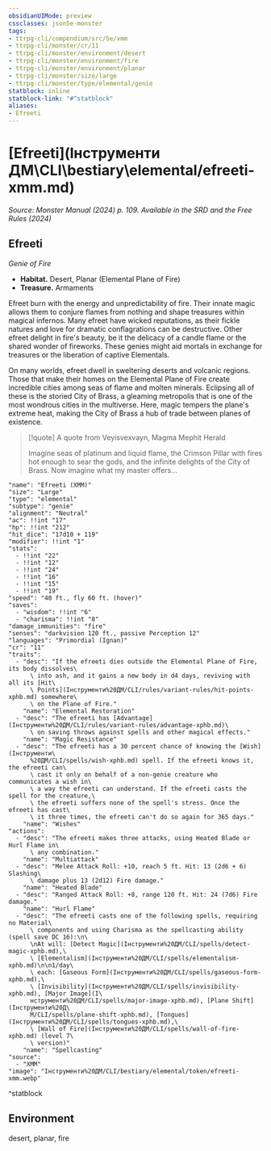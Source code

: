 ```yaml
---
obsidianUIMode: preview
cssclasses: json5e-monster
tags:
- ttrpg-cli/compendium/src/5e/xmm
- ttrpg-cli/monster/cr/11
- ttrpg-cli/monster/environment/desert
- ttrpg-cli/monster/environment/fire
- ttrpg-cli/monster/environment/planar
- ttrpg-cli/monster/size/large
- ttrpg-cli/monster/type/elemental/genie
statblock: inline
statblock-link: "#^statblock"
aliases:
- Efreeti
---
```

# [Efreeti](Інструменти ДМ\CLI\bestiary\elemental/efreeti-xmm.md)
*Source: Monster Manual (2024) p. 109. Available in the <span title='Systems Reference Document (5.2)'>SRD</span> and the Free Rules (2024)*  

## Efreeti

*Genie of Fire*

- **Habitat.** Desert, Planar (Elemental Plane of Fire)  
- **Treasure.** Armaments  

Efreet burn with the energy and unpredictability of fire. Their innate magic allows them to conjure flames from nothing and shape treasures within magical infernos. Many efreet have wicked reputations, as their fickle natures and love for dramatic conflagrations can be destructive. Other efreet delight in fire's beauty, be it the delicacy of a candle flame or the shared wonder of fireworks. These genies might aid mortals in exchange for treasures or the liberation of captive Elementals.

On many worlds, efreet dwell in sweltering deserts and volcanic regions. Those that make their homes on the Elemental Plane of Fire create incredible cities among seas of flame and molten minerals. Eclipsing all of these is the storied City of Brass, a gleaming metropolis that is one of the most wondrous cities in the multiverse. Here, magic tempers the plane's extreme heat, making the City of Brass a hub of trade between planes of existence.

> [!quote] A quote from Veyisvexvayn, Magma Mephit Herald  
> 
> Imagine seas of platinum and liquid flame, the Crimson Pillar with fires hot enough to sear the gods, and the infinite delights of the City of Brass. Now imagine what my master offers...


```statblock
"name": "Efreeti (XMM)"
"size": "Large"
"type": "elemental"
"subtype": "genie"
"alignment": "Neutral"
"ac": !!int "17"
"hp": !!int "212"
"hit_dice": "17d10 + 119"
"modifier": !!int "1"
"stats":
  - !!int "22"
  - !!int "12"
  - !!int "24"
  - !!int "16"
  - !!int "15"
  - !!int "19"
"speed": "40 ft., fly 60 ft. (hover)"
"saves":
  - "wisdom": !!int "6"
  - "charisma": !!int "8"
"damage_immunities": "fire"
"senses": "darkvision 120 ft., passive Perception 12"
"languages": "Primordial (Ignan)"
"cr": "11"
"traits":
  - "desc": "If the efreeti dies outside the Elemental Plane of Fire, its body dissolves\
      \ into ash, and it gains a new body in d4 days, reviving with all its [Hit\
      \ Points](Інструменти%20ДМ/CLI/rules/variant-rules/hit-points-xphb.md) somewhere\
      \ on the Plane of Fire."
    "name": "Elemental Restoration"
  - "desc": "The efreeti has [Advantage](Інструменти%20ДМ/CLI/rules/variant-rules/advantage-xphb.md)\
      \ on saving throws against spells and other magical effects."
    "name": "Magic Resistance"
  - "desc": "The efreeti has a 30 percent chance of knowing the [Wish](Інструменти\
      %20ДМ/CLI/spells/wish-xphb.md) spell. If the efreeti knows it, the efreeti can\
      \ cast it only on behalf of a non-genie creature who communicates a wish in\
      \ a way the efreeti can understand. If the efreeti casts the spell for the creature,\
      \ the efreeti suffers none of the spell's stress. Once the efreeti has cast\
      \ it three times, the efreeti can't do so again for 365 days."
    "name": "Wishes"
"actions":
  - "desc": "The efreeti makes three attacks, using Heated Blade or Hurl Flame in\
      \ any combination."
    "name": "Multiattack"
  - "desc": "Melee Attack Roll: +10, reach 5 ft. Hit: 13 (2d6 + 6) Slashing\
      \ damage plus 13 (2d12) Fire damage."
    "name": "Heated Blade"
  - "desc": "Ranged Attack Roll: +8, range 120 ft. Hit: 24 (7d6) Fire damage."
    "name": "Hurl Flame"
  - "desc": "The efreeti casts one of the following spells, requiring no Material\
      \ components and using Charisma as the spellcasting ability (spell save DC 16):\n\
      \nAt will: [Detect Magic](Інструменти%20ДМ/CLI/spells/detect-magic-xphb.md),\
      \ [Elementalism](Інструменти%20ДМ/CLI/spells/elementalism-xphb.md)\n\n1/day\
      \ each: [Gaseous Form](Інструменти%20ДМ/CLI/spells/gaseous-form-xphb.md),\
      \ [Invisibility](Інструменти%20ДМ/CLI/spells/invisibility-xphb.md), [Major Image](І\
      нструменти%20ДМ/CLI/spells/major-image-xphb.md), [Plane Shift](Інструменти%20Д\
      М/CLI/spells/plane-shift-xphb.md), [Tongues](Інструменти%20ДМ/CLI/spells/tongues-xphb.md),\
      \ [Wall of Fire](Інструменти%20ДМ/CLI/spells/wall-of-fire-xphb.md) (level 7\
      \ version)"
    "name": "Spellcasting"
"source":
  - "XMM"
"image": "Інструменти%20ДМ/CLI/bestiary/elemental/token/efreeti-xmm.webp"
```
^statblock

## Environment

desert, planar, fire
